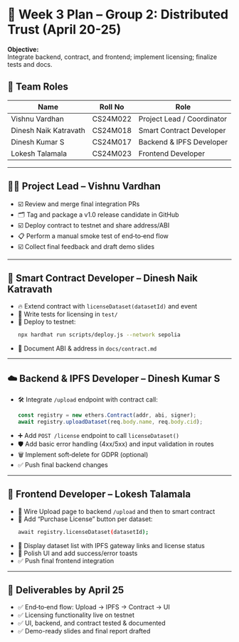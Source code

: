 # 📅 Week 3 Plan – Group 2: Distributed Trust (April 20-25)

**Objective:**  
Integrate backend, contract, and frontend; implement licensing; finalize tests and docs.

## 👥 Team Roles

| Name                  | Roll No     | Role                             |
|-----------------------|-------------|----------------------------------|
| Vishnu Vardhan    | CS24M022    | Project Lead / Coordinator       |
| Dinesh Naik Katravath | CS24M018    | Smart Contract Developer         |
| Dinesh Kumar S        | CS24M017    | Backend & IPFS Developer         |
| Lokesh Talamala       | CS24M023    | Frontend Developer               |

---

## 🧑‍🚀 Project Lead – Vishnu Vardhan  
- ☑️ Review and merge final integration PRs  
- 🗂️ Tag and package a v1.0 release candidate in GitHub  
- ☑️ Deploy contract to testnet and share address/ABI  
- 📋 Perform a manual smoke test of end‑to‑end flow  
- ☑️ Collect final feedback and draft demo slides  

---

## 💾 Smart Contract Developer – Dinesh Naik Katravath  
- 🔥 Extend contract with `licenseDataset(datasetId)` and event  
- 🧪 Write tests for licensing in `test/`  
- 🚀 Deploy to testnet:  
  ```bash
  npx hardhat run scripts/deploy.js --network sepolia
  ```  
- 📄 Document ABI & address in `docs/contract.md`  

---

## ☁️ Backend & IPFS Developer –  Dinesh Kumar S
- 🛠 Integrate `/upload` endpoint with contract call:  
  ```js
  const registry = new ethers.Contract(addr, abi, signer);
  await registry.uploadDataset(req.body.name, req.body.cid);
  ```  
- ➕ Add `POST /license` endpoint to call `licenseDataset()`  
- 🛡️ Add basic error handling (4xx/5xx) and input validation in routes  
- 🗑️ Implement soft‑delete for GDPR (optional)  
- ✅ Push final backend changes  

---

## 🎨 Frontend Developer – Lokesh Talamala  
- 🔗 Wire Upload page to backend `/upload` and then to smart contract  
- 🛒 Add “Purchase License” button per dataset:  
  ```bash
  await registry.licenseDataset(datasetId);
  ```  
- 📜 Display dataset list with IPFS gateway links and license status  
- 🎨 Polish UI and add success/error toasts  
- ✅ Push final frontend integration  

---

## 📌 Deliverables by April 25  
- ✅ End‑to‑end flow: Upload → IPFS → Contract → UI  
- ✅ Licensing functionality live on testnet  
- ✅ UI, backend, and contract tested & documented  
- ✅ Demo-ready slides and final report drafted
